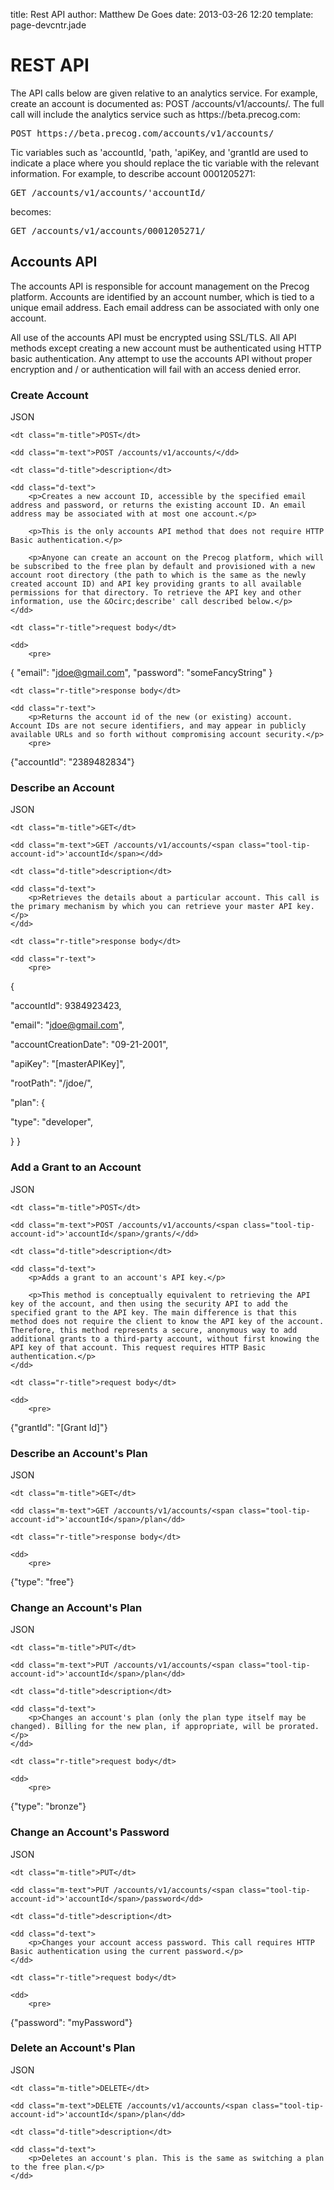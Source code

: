 title: Rest API
author: Matthew De Goes
date: 2013-03-26 12:20
template: page-devcntr.jade

<div>
<h1>REST API</h1>
<p>The API calls below are given relative to an analytics service. For example, create an account is documented as: POST /accounts/v1/accounts/. The full call will include the analytics service such as https://beta.precog.com:</p>
<pre>
POST https://beta.precog.com/accounts/v1/accounts/
</pre>
<p>Tic variables such as <span class="tool-tip-account-id">'accountId</span>, <span class="tool-tip-path">'path</span>, <span class="tool-tip-apikey tool-tip-apikey">'apiKey</span>, and <span class="tool-tip-grant-id">'grantId</span> are used to indicate a place where you should replace the tic variable with the relevant information. For example, to describe account 0001205271:</p>
<pre>
GET /accounts/v1/accounts/<span class="tool-tip-account-id">'accountId</span>/
</pre>
<p>becomes:</p>
<pre>
GET /accounts/v1/accounts/0001205271/
</pre>
<h2>Accounts API</h2>
<p>The accounts API is responsible for account management on the Precog platform. Accounts are identified by an account number, which is tied to a unique email address. Each email address can be associated with only one account.</p>

<p>All use of the accounts API must be encrypted using SSL/TLS. All API methods except creating a new account must be authenticated using HTTP basic authentication. Any attempt to use the accounts API without proper encryption and / or authentication will fail with an access denied error.</p>

<h3>Create Account</h3>

<dl class="api-call-json">
    <dt class="button-json">JSON</dt>

    <dt class="m-title">POST</dt>

    <dd class="m-text">POST /accounts/v1/accounts/</dd>

    <dt class="d-title">description</dt>

    <dd class="d-text">
        <p>Creates a new account ID, accessible by the specified email address and password, or returns the existing account ID. An email address may be associated with at most one account.</p>

        <p>This is the only accounts API method that does not require HTTP Basic authentication.</p>

        <p>Anyone can create an account on the Precog platform, which will be subscribed to the free plan by default and provisioned with a new account root directory (the path to which is the same as the newly created account ID) and API key providing grants to all available permissions for that directory. To retrieve the API key and other information, use the &Ocirc;describe' call described below.</p>
    </dd>

    <dt class="r-title">request body</dt>

    <dd>
        <pre>
{
"email": "jdoe@gmail.com",
"password": "someFancyString"
}
</pre>
    </dd>

    <dt class="r-title">response body</dt>

    <dd class="r-text">
        <p>Returns the account id of the new (or existing) account. Account IDs are not secure identifiers, and may appear in publicly available URLs and so forth without compromising account security.</p>
        <pre>
{"accountId": "2389482834"}
</pre>
    </dd>
</dl>

<h3>Describe an Account</h3>

<dl class="api-call-json">
    <dt class="button-json">JSON</dt>

    <dt class="m-title">GET</dt>

    <dd class="m-text">GET /accounts/v1/accounts/<span class="tool-tip-account-id">'accountId</span></dd>

    <dt class="d-title">description</dt>

    <dd class="d-text">
        <p>Retrieves the details about a particular account. This call is the primary mechanism by which you can retrieve your master API key.</p>
    </dd>

    <dt class="r-title">response body</dt>

    <dd class="r-text">
        <pre>
{

"accountId": 9384923423,

"email": "jdoe@gmail.com",

"accountCreationDate": "09-21-2001",

"apiKey": "[masterAPIKey]",

"rootPath": "/jdoe/",

"plan": {

"type": "developer",

}
}
</pre>
    </dd>
</dl>

<h3>Add a Grant to an Account</h3>

<dl class="api-call-json">
    <dt class="button-json">JSON</dt>

    <dt class="m-title">POST</dt>

    <dd class="m-text">POST /accounts/v1/accounts/<span class="tool-tip-account-id">'accountId</span>/grants/</dd>

    <dt class="d-title">description</dt>

    <dd class="d-text">
        <p>Adds a grant to an account's API key.</p>

        <p>This method is conceptually equivalent to retrieving the API key of the account, and then using the security API to add the specified grant to the API key. The main difference is that this method does not require the client to know the API key of the account. Therefore, this method represents a secure, anonymous way to add additional grants to a third-party account, without first knowing the API key of that account. This request requires HTTP Basic authentication.</p>
    </dd>

    <dt class="r-title">request body</dt>

    <dd>
        <pre>
{"grantId": "[Grant Id]"}
</pre>
    </dd>
</dl>

<h3>Describe an Account's Plan</h3>

<dl class="api-call-json">
    <dt class="button-json">JSON</dt>

    <dt class="m-title">GET</dt>

    <dd class="m-text">GET /accounts/v1/accounts/<span class="tool-tip-account-id">'accountId</span>/plan</dd>

    <dt class="r-title">response body</dt>

    <dd>
        <pre>
{"type": "free"}
</pre>
    </dd>
</dl>

<h3 id="change-plan-api">Change an Account's Plan</h3>

<dl class="api-call-json">
    <dt class="button-json">JSON</dt>

    <dt class="m-title">PUT</dt>

    <dd class="m-text">PUT /accounts/v1/accounts/<span class="tool-tip-account-id">'accountId</span>/plan</dd>

    <dt class="d-title">description</dt>

    <dd class="d-text">
        <p>Changes an account's plan (only the plan type itself may be changed). Billing for the new plan, if appropriate, will be prorated.</p>
    </dd>

    <dt class="r-title">request body</dt>

    <dd>
        <pre>
{"type": "bronze"}
</pre>
    </dd>
</dl>

<h3 id="change-account-password-api">Change an Account's Password</h3>

<dl class="api-call-json">
    <dt class="button-json">JSON</dt>

    <dt class="m-title">PUT</dt>

    <dd class="m-text">PUT /accounts/v1/accounts/<span class="tool-tip-account-id">'accountId</span>/password</dd>

    <dt class="d-title">description</dt>

    <dd class="d-text">
        <p>Changes your account access password. This call requires HTTP Basic authentication using the current password.</p>
    </dd>

    <dt class="r-title">request body</dt>

    <dd>
        <pre>
{"password": "myPassword"}
</pre>
    </dd>
</dl>

<h3>Delete an Account's Plan</h3>

<dl class="api-call-json">
    <dt class="button-json">JSON</dt>

    <dt class="m-title">DELETE</dt>

    <dd class="m-text">DELETE /accounts/v1/accounts/<span class="tool-tip-account-id">'accountId</span>/plan</dd>

    <dt class="d-title">description</dt>

    <dd class="d-text">
        <p>Deletes an account's plan. This is the same as switching a plan to the free plan.</p>
    </dd>
</dl>
</div>